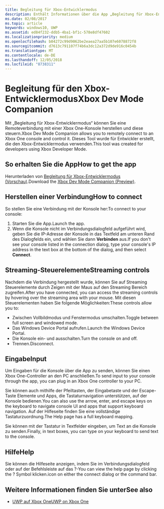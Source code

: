 ```yaml
---
title: Begleitung für Xbox-Entwicklermodus
description: Enthält Informationen über die App „Begleitung für Xbox-Entwicklermodus“.
ms.date: 02/08/2017
ms.topic: article
keywords: windows10, UWP
ms.assetid: ed84f232-ddb5-4ba1-bf1c-578e8df47602
ms.localizationpriority: medium
ms.openlocfilehash: b04272c99d9062be2eaea27aa5b107e6078872f8
ms.sourcegitcommit: d7613c791107f74b6a3dc12a372d9de916c0454b
ms.translationtype: MT
ms.contentlocale: de-DE
ms.lasthandoff: 12/05/2018
ms.locfileid: "8738311"
---
```

# <a name="xbox-dev-mode-companion"></a><span data-ttu-id="e56c8-104">Begleitung für den Xbox-Entwicklermodus</span><span class="sxs-lookup"><span data-stu-id="e56c8-104">Xbox Dev Mode Companion</span></span>

<span data-ttu-id="e56c8-105">Mit „Begleitung für Xbox-Entwicklermodus“ können Sie eine Remoteverbindung mit einer Xbox One-Konsole herstellen und diese steuern.</span><span class="sxs-lookup"><span data-stu-id="e56c8-105">Xbox Dev Mode Companion allows you to remotely connect to an Xbox One console and control it.</span></span> <span data-ttu-id="e56c8-106">Dieses Tool wurde für Entwickler erstellt, die den Xbox-Entwicklermodus verwenden.</span><span class="sxs-lookup"><span data-stu-id="e56c8-106">This tool was created for developers using Xbox Developer Mode.</span></span>

## <a name="how-to-get-the-app"></a><span data-ttu-id="e56c8-107">So erhalten Sie die App</span><span class="sxs-lookup"><span data-stu-id="e56c8-107">How to get the app</span></span>  
<span data-ttu-id="e56c8-108">Herunterladen von [Begleitung für Xbox-Entwicklermodus (Vorschau)](https://www.microsoft.com/store/p/xbox-dev-mode-companion/9nblggh519cp).</span><span class="sxs-lookup"><span data-stu-id="e56c8-108">Download the [Xbox Dev Mode Companion (Preview)](https://www.microsoft.com/store/p/xbox-dev-mode-companion/9nblggh519cp).</span></span>

## <a name="how-to-connect"></a><span data-ttu-id="e56c8-109">Herstellen einer Verbindung</span><span class="sxs-lookup"><span data-stu-id="e56c8-109">How to connect</span></span>   
<span data-ttu-id="e56c8-110">So stellen Sie eine Verbindung mit der Konsole her:</span><span class="sxs-lookup"><span data-stu-id="e56c8-110">To connect to your console:</span></span>

1. <span data-ttu-id="e56c8-111">Starten Sie die App.</span><span class="sxs-lookup"><span data-stu-id="e56c8-111">Launch the app.</span></span>   
2. <span data-ttu-id="e56c8-112">Wenn die Konsole nicht im Verbindungsdialogfeld aufgeführt wird, geben Sie die IP-Adresse der Konsole in das Textfeld am unteren Rand des Dialogfelds ein, und wählen Sie dann **Verbinden** aus.</span><span class="sxs-lookup"><span data-stu-id="e56c8-112">If you don't see your console listed in the connection dialog, type your console's IP address in the text box at the bottom of the dialog, and then select **Connect**.</span></span>

## <a name="streaming-controls"></a><span data-ttu-id="e56c8-113">Streaming-Steuerelemente</span><span class="sxs-lookup"><span data-stu-id="e56c8-113">Streaming controls</span></span>
<span data-ttu-id="e56c8-114">Nachdem die Verbindung hergestellt wurde, können Sie auf Streaming Steuerelemente durch Zeigen mit der Maus auf den Streaming Bereich zugreifen.</span><span class="sxs-lookup"><span data-stu-id="e56c8-114">After you have connected, you can access the streaming controls by hovering over the streaming area with your mouse.</span></span> <span data-ttu-id="e56c8-115">Mit diesen Steuerelementen haben Sie folgende Möglichkeiten:</span><span class="sxs-lookup"><span data-stu-id="e56c8-115">These controls allow you to:</span></span>
* <span data-ttu-id="e56c8-116">Zwischen Vollbildmodus und Fenstermodus umschalten.</span><span class="sxs-lookup"><span data-stu-id="e56c8-116">Toggle between full screen and windowed mode.</span></span>
* <span data-ttu-id="e56c8-117">Das Windows Device Portal aufrufen.</span><span class="sxs-lookup"><span data-stu-id="e56c8-117">Launch the Windows Device Portal.</span></span>
* <span data-ttu-id="e56c8-118">Die Konsole ein- und ausschalten.</span><span class="sxs-lookup"><span data-stu-id="e56c8-118">Turn the console on and off.</span></span>
* <span data-ttu-id="e56c8-119">Trennen.</span><span class="sxs-lookup"><span data-stu-id="e56c8-119">Disconnect.</span></span>

## <a name="input"></a><span data-ttu-id="e56c8-120">Eingabe</span><span class="sxs-lookup"><span data-stu-id="e56c8-120">Input</span></span>
<span data-ttu-id="e56c8-121">Um Eingaben für die Konsole über die App zu senden, können Sie einen Xbox One-Controller an den PC anschließen.</span><span class="sxs-lookup"><span data-stu-id="e56c8-121">To send input to your console through the app, you can plug in an Xbox One controller to your PC.</span></span>   
    
<span data-ttu-id="e56c8-122">Sie können auch mithilfe der Pfeiltasten, der Eingabetaste und der Escape-Taste Elemente und Apps, die Tastaturnavigation unterstützen, auf der Konsole bedienen.</span><span class="sxs-lookup"><span data-stu-id="e56c8-122">You can also use the arrow, enter, and escape keys on the keyboard to navigate console UI and apps that support keyboard navigation.</span></span> <span data-ttu-id="e56c8-123">Auf der Hilfeseite finden Sie eine vollständige Tastaturzuordnung.</span><span class="sxs-lookup"><span data-stu-id="e56c8-123">The Help page has a full keyboard mapping.</span></span>   
   
<span data-ttu-id="e56c8-124">Sie können mit der Tastatur in Textfelder eingeben, um Text an die Konsole zu senden.</span><span class="sxs-lookup"><span data-stu-id="e56c8-124">Finally, in text boxes, you can type on your keyboard to send text to the console.</span></span>   

## <a name="help"></a><span data-ttu-id="e56c8-125">Hilfe</span><span class="sxs-lookup"><span data-stu-id="e56c8-125">Help</span></span>
<span data-ttu-id="e56c8-126">Sie können die Hilfeseite anzeigen, indem Sie im Verbindungsdialogfeld oder auf der Befehlsleiste auf das ?-</span><span class="sxs-lookup"><span data-stu-id="e56c8-126">You can view the help page by clicking the ?</span></span> <span data-ttu-id="e56c8-127">Symbol klicken.</span><span class="sxs-lookup"><span data-stu-id="e56c8-127">icon on either the connect dialog or the command bar.</span></span>

## <a name="see-also"></a><span data-ttu-id="e56c8-128">Weitere Informationen finden Sie unter</span><span class="sxs-lookup"><span data-stu-id="e56c8-128">See also</span></span>
- [<span data-ttu-id="e56c8-129">UWP auf Xbox One</span><span class="sxs-lookup"><span data-stu-id="e56c8-129">UWP on Xbox One</span></span>](index.md)
